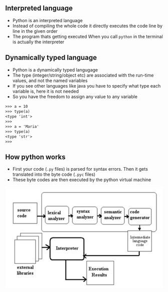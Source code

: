 ## Interpreted language ##
* Python is an interpreted language
* Instead of compiling the whole code it directly executes the code line by line in the given order
* The program thats getting executed When you call `python` in the terminal is actually the interpreter

## Dynamically typed language ##
* Python is a dynamically typed langugage
* The type (integer/string/object etc) are associated with the run-time values, and not the named variables
* If you see other languages like java you have to specify what type each variable is, here it is not needed
* So you have the freedom to assign any value to any variable

```
>>> a = 10
>>> type(a)
<type 'int'>
>>> 
>>> a = 'Maria'
>>> type(a)
<type 'str'>
>>>
```

## How python works ##
* First your code (`.py` files) is parsed for syntax errors. Then it gets translated into the byte code (`.pyc` files)
* These byte codes are then executed by the python virtual machine

![Python Internals](https://raw.githubusercontent.com/akhilputhiry/python-for-maria/master/images/python-internals.png)
